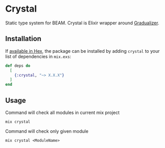 # Crystal

Static type system for BEAM. Crystal is Elixir wrapper around [Gradualizer](https://github.com/josefs/Gradualizer).

## Installation

If [available in Hex](https://hex.pm/docs/publish), the package can be installed
by adding `crystal` to your list of dependencies in `mix.exs`:

```elixir
def deps do
  [
    {:crystal, "~> X.X.X"}
  ]
end
```

## Usage

Command will check all modules in current mix project

```
mix crystal
```

Command will check only given module

```
mix crystal <ModuleName>
```
